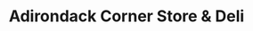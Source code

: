 ---
title: "Adirondack Corner Store & Deli"
url: /lake-placid/adirondack-corner-store-and-deli/
shop: deli
---